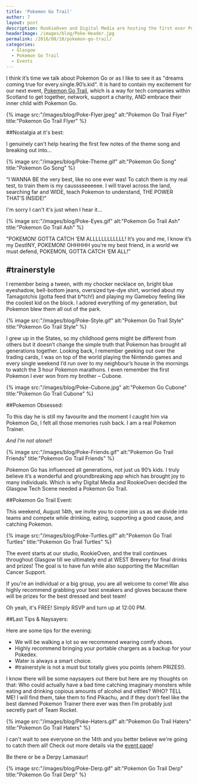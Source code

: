 ```yaml
---
title: 'Pokemon Go Trail'
author: 7
layout: post
description: RookieOven and Digital Media are hosting the first ever Pokemon Go Trail within Glasgow to raise money for Macmillian Cancer Support
headerImage: /images/blog/Poke-Header.jpg
permalink: /2016/08/10/pokemon-go-trail/
categories:
  - Glasgow
  - Pokemon Go Trail
  - Events
---
```

I think it’s time we talk about Pokemon Go or as I like to see it as "dreams coming true for every.single.90’s.kid". It is hard to contain my excitement for our next event, [Pokemon Go Trail](https://www.facebook.com/events/1711958802358120/), which is a way for tech companies within Scotland to get together, network, support a charity, AND embrace their inner child with Pokemon Go.

{% image src:"/images/blog/Poke-Flyer.jpeg" alt:"Pokemon Go Trail Flyer" title:"Pokemon Go Trail Flyer" %}

##Nostalgia at it's best:

I genuinely can't help hearing the first few notes of the theme song and breaking out into...

{% image src:"/images/blog/Poke-Theme.gif" alt:"Pokemon Go Song" title:"Pokemon Go Song" %}

“I WANNA BE the very best, like no one ever was! To catch them is my real test, to train them is my causssseeeeee. I will travel across the land, searching far and WIDE, teach Pokemon to understand, THE POWER THAT’S INSIDE!"

I'm sorry I can't it's just when I hear it...

{% image src:"/images/blog/Poke-Eyes.gif" alt:"Pokemon Go Trail Ash" title:"Pokemon Go Trail Ash" %}

"POKEMON! GOTTA CATCH ‘EM ALLLLLLLLLLLL! It’s you and me, I know it’s my DestINY, POKEMON! OHHHHH you’re my best friend, in a world we must defend, POKEMON, GOTTA CATCH ‘EM ALL!”

## #trainerstyle
I remember being a tween, with my chocker necklace on, bright blue eyeshadow, bell-bottom jeans, oversized tye-dye shirt, worried about my Tamagotchis (gotta feed that b*tch!) and playing my Gameboy feeling like the coolest kid on the block. I adored everything of my generation, but Pokemon blew them all out of the park.

{% image src:"/images/blog/Poke-Style.gif" alt:"Pokemon Go Trail Style" title:"Pokemon Go Trail Style" %}

I grew up in the States, so my childhood gems might be different from others but it doesn’t change the simple truth that Pokemon has brought all generations together. Looking back, I remember geeking out over the trading cards, I was on top of the world playing the Nintendo games and every single weekend I’d run over to my neighbour’s house in the mornings to watch the 3 hour Pokemon marathons. I even remember the first Pokemon I ever won from my brother – Cubone.

{% image src:"/images/blog/Poke-Cubone.jpg" alt:"Pokemon Go Cubone" title:"Pokemon Go Trail Cubone" %}

##Pokemon Obsessed:

To this day he is still my favourite and the moment I caught him via Pokemon Go, I felt all those memories rush back.  I am a real Pokemon Trainer.

_And I’m not alone!!_

{% image src:"/images/blog/Poke-Friends.gif" alt:"Pokemon Go Trail Friends" title:"Pokemon Go Trail Friends" %}

Pokemon Go has influenced all generations, not just us 90’s kids. I truly believe it’s a wonderful and groundbreaking app which has brought joy to many individuals. Which is why Digital Media and RookieOven decided the Glasgow Tech Scene needed a Pokemon Go Trail.

##Pokemon Go Trail Event:

This weekend, August 14th, we invite you to come join us as we divide into teams and compete while drinking, eating, supporting a good cause, and catching Pokemon.

{% image src:"/images/blog/Poke-Turtles.gif" alt:"Pokemon Go Trail Turtles" title:"Pokemon Go Trail Turtles" %}

The event starts at our studio, RookieOven, and the trail continues throughout Glasgow till we ultimately end at WEST Brewery for final drinks and prizes! The goal is to have fun while also supporting the Macmillan Cancer Support.

If you're an individual or a big group, you are all welcome to come! We also highly recommend grabbing your best sneakers and gloves because there will be prizes for the best dressed and best team!

Oh yeah, it's FREE! Simply RSVP and turn up at 12:00 PM.

##Last Tips & Naysayers:

Here are some tips for the evening:

* We will be walking a lot so we recommend wearing comfy shoes.
* Highly recommend bringing your portable chargers as a backup for your Pokedex.
* Water is always a smart choice.
* #trainerstyle is not a must but totally gives you points (ehem PRIZES!).

I know there will be some naysayers out there but here are my thoughts on that: Who could actually have a bad time catching imaginary monsters while eating and drinking copious amounts of alcohol and vittles? WHO? TELL ME! I will find them, take them to find Pikachu, and if they don’t feel like the best damned Pokemon Trainer there ever was then I’m probably just secretly part of Team Rocket.

{% image src:"/images/blog/Poke-Haters.gif" alt:"Pokemon Go Trail Haters" title:"Pokemon Go Trail Haters" %}

I can't wait to see everyone on the 14th and you better believe we're going to catch them all! Check out more details via the [event page](https://www.facebook.com/events/1711958802358120/)!

Be there or be a Derpy Lamasaur!

{% image src:"/images/blog/Poke-Derp.gif" alt:"Pokemon Go Trail Derp" title:"Pokemon Go Trail Derp" %}
